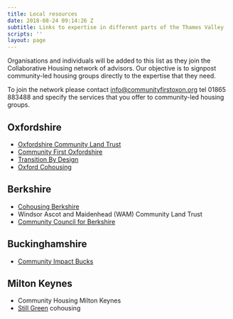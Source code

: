 ```yaml
---
title: Local resources
date: 2018-08-24 09:14:26 Z
subtitle: Links to expertise in different parts of the Thames Valley
scripts: ''
layout: page
---
```


Organisations and individuals will be added to this list as they join the Collaborative Housing network of advisors. Our objective is to signpost community-led housing groups directly to the expertise that they need.

To join the network please contact [info@communityfirstoxon.org](mailto:info@communityfirstoxon.org) tel 01865 883488 and specify the services that you offer to community-led housing groups.

## Oxfordshire

* [Oxfordshire Community Land Trust](https://oclt.org.uk/)
* [Community First Oxfordshire](http://www.communityfirstoxon.org/)
* [Transition By Design](https://transitionbydesign.org/)
* [Oxford Cohousing](http://www.oxfordcohousing.org.uk/)

## Berkshire

* [Cohousing Berkshire](http://www.cohousingberks.org.uk/)
* Windsor Ascot and Maidenhead (WAM) Community Land Trust
* [Community Council for Berkshire](https://ccb2017.wordpress.com/)

## Buckinghamshire

* [Community Impact Bucks](https://communityimpactbucks.org.uk/)

## Milton Keynes

* Community Housing Milton Keynes
* [Still Green](https://stillgreenweb.org/about/) cohousing